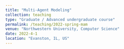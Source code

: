 ```yaml
---
title: "Multi-Agent Modeling"
collection: teaching
type: "Graduate / Advanced undergraduate course"
permalink: /teaching/2022-spring-mam
venue: "Northwestern University, Computer Science"
date: 2022-4-1
location: "Evanston, IL, US"
---
```



